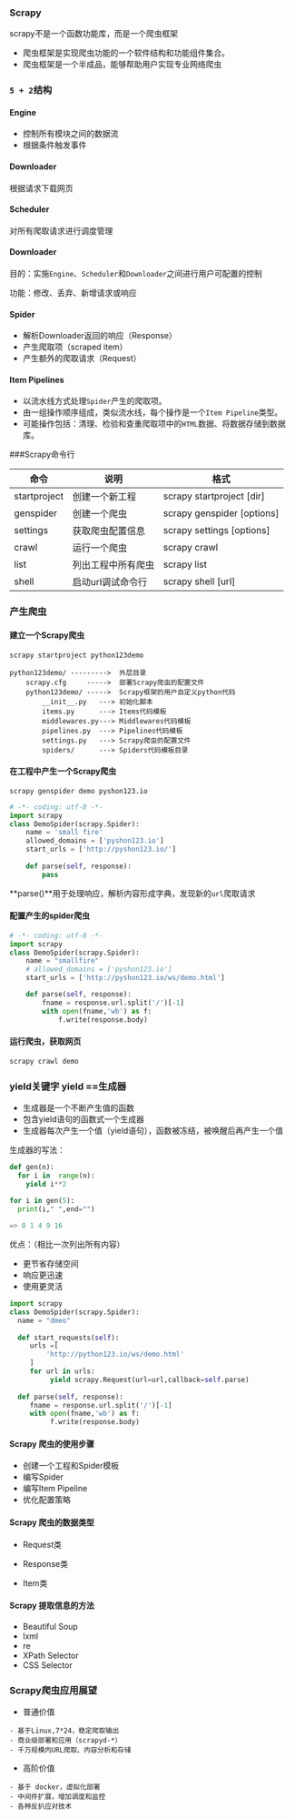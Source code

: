 ### Scrapy

scrapy不是一个函数功能库，而是一个爬虫框架

- 爬虫框架是实现爬虫功能的一个软件结构和功能组件集合。
- 爬虫框架是一个半成品，能够帮助用户实现专业网络爬虫




### `5 + 2`结构

#### Engine 

- 控制所有模块之间的数据流
- 根据条件触发事件

#### Downloader

根据请求下载网页

#### Scheduler

对所有爬取请求进行调度管理

#### Downloader

目的：实施`Engine`、`Scheduler`和`Downloader`之间进行用户可配置的控制

功能：修改、丢弃、新增请求或响应

#### Spider

- 解析Downloader返回的响应（Response）
- 产生爬取项（scraped item）
- 产生额外的爬取请求（Request）

#### Item Pipelines

- 以流水线方式处理`Spider`产生的爬取项。
- 由一组操作顺序组成，类似流水线，每个操作是一个`Item Pipeline`类型。
- 可能操作包括：清理、检验和查重爬取项中的`HTML`数据、将数据存储到数据库。

###Scrapy命令行

| 命令           | 说明         | 格式                                       |
| ------------ | ---------- | ---------------------------------------- |
| startproject | 创建一个新工程    | scrapy startproject <name> [dir]         |
| genspider    | 创建一个爬虫     | scrapy genspider [options] <name> <domain> |
| settings     | 获取爬虫配置信息   | scrapy settings [options]                |
| crawl        | 运行一个爬虫     | scrapy crawl <spider>                    |
| list         | 列出工程中所有爬虫  | scrapy list                              |
| shell        | 启动url调试命令行 | scrapy shell [url]                       |



### 产生爬虫

#### 建立一个Scrapy爬虫

``` shell
scrapy startproject python123demo
```

``` shell
python123demo/ --------->  外层目录
	scrapy.cfg     ----->  部署Scrapy爬虫的配置文件
	python123demo/ ----->  Scrapy框架的用户自定义python代码
		__init__.py   ---> 初始化脚本
		items.py      ---> Items代码模板
		middlewares.py---> Middlewares代码模板
		pipelines.py  ---> Pipelines代码模板
		settings.py   ---> Scrapy爬虫的配置文件
		spiders/      ---> Spiders代码模板目录
```

#### 在工程中产生一个Scrapy爬虫

``` shell
scrapy genspider demo pyshon123.io
```

``` python
# -*- coding: utf-8 -*-
import scrapy
class DemoSpider(scrapy.Spider):
    name = 'small fire'
    allowed_domains = ['pyshon123.io']
    start_urls = ['http://pyshon123.io/']
    
    def parse(self, response):
        pass
```

**parse()**用于处理响应，解析内容形成字典，发现新的`url`爬取请求

#### 配置产生的spider爬虫

``` python
# -*- coding: utf-8 -*-
import scrapy
class DemoSpider(scrapy.Spider):
    name = "smallfire"
    # allowed_domains = ['pyshon123.io']
    start_urls = ['http://pyshon123.io/ws/demo.html']

    def parse(self, response):
        fname = response.url.split('/')[-1]
        with open(fname,'wb') as f:
            f.write(response.body)
```

#### 运行爬虫，获取网页

``` python
scrapy crawl demo
```

### yield关键字  yield ==生成器

- 生成器是一个不断产生值的函数
- 包含yield语句的函数式一个生成器
- 生成器每次产生一个值（yield语句），函数被冻结，被唤醒后再产生一个值

生成器的写法：

``` python
def gen(n):
  for i in  range(n):
    yield i**2
    
for i in gen(5):
  print(i," ",end="")

=> 0 1 4 9 16
```

优点：（相比一次列出所有内容）

- 更节省存储空间
- 响应更迅速
- 使用更灵活

``` python
import scrapy
class DemoSpider(scrapy.Spider):
  name = "dmeo"
  
  def start_requests(self):
     urls =[
         'http://python123.io/ws/demo.html'
     ]
     for url in urls:
          yield scrapy.Request(url=url,callback=self.parse)
        
  def parse(self, response):
     fname = response.url.split('/')[-1]
     with open(fname,'wb') as f:
          f.write(response.body)
```

#### Scrapy 爬虫的使用步骤

- 创建一个工程和Spider模板
- 编写Spider
- 编写Item Pipeline
- 优化配置策略

#### Scrapy 爬虫的数据类型

- Request类


- Response类
- Item类

#### Scrapy 提取信息的方法

- Beautiful Soup
- lxml
- re
- XPath Selector
- CSS Selector


### Scrapy爬虫应用展望

- 普通价值

``` shell
- 基于Linux,7*24，稳定爬取输出
- 商业级部署和应用（scrapyd-*）
- 千万规模内URL爬取、内容分析和存储
```

- 高阶价值

```shell
- 基于 docker，虚拟化部署
- 中间件扩展，增加调度和监控
- 各种反扒应对技术
```








